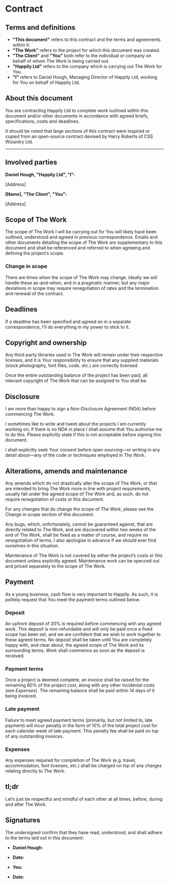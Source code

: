 # Contract

## Terms and definitions

* **"This document"** refers to this contract and the terms and agreements within it.
* **"The Work"** refers to the project for which this document was created.
* **"The Client"** and **"You"** both refer to the individual or company on behalf of whom The Work is being carried out.
* **"Happily Ltd"** refers to the company which is carrying out The Work for You.
* **"I"** refers to Daniel Hough, Managing Director of Happily Ltd, working for You on behalf of Happily Ltd.

## About this document

You are contracting Happily Ltd to complete work outlined within this document and/or other documents in accordance with agreed briefs, specifications, costs and deadlines.

It should be noted that large sections of this contract were inspired or copied from an open-source contract devised by Harry Roberts of CSS Wizardry Ltd.

---

## Involved parties

**Daniel Hough, "Happily Ltd", "I":**

[Address]

**[Name], "The Client", "You":**

[Address]

## Scope of The Work

The scope of The Work I will be carrying out for You will likely have been outlined, understood and agreed in previous correspondence. Emails and other documents detailing the scope of The Work are supplementary to this document and shall be referenced and referred to when agreeing and defining the project’s scope.

### Change in scope

There are times when the scope of The Work may change. Ideally we will handle these as-and-when, and in a pragmatic manner, but any major deviations in scope may require renegotiation of rates and the termination and renewal of the contract.

## Deadlines

If a deadline has been specified and agreed on in a separate correspondence, I'll do everything in my power to stick to it.

## Copyright and ownership

Any third-party libraries used in The Work will remain under their respective licenses, and it is Your responsibility to ensure that any supplied materials (stock photography, font files, code, etc.) are correctly licensed.

Once the entire outstanding balance of the project has been paid, all relevant copyright of The Work that can be assigned to You shall be.

## Disclosure

I am more than happy to sign a Non-Disclosure Agreement (NDA) before commencing The Work.

I sometimes like to write and tweet about the projects I am currently working on; if there is no NDA in place I shall assume that You authorise me to do this. Please explicitly state if this is not acceptable before signing this document.

I shall explicitly seek Your consent before open sourcing—or writing in any detail about—any of the code or techniques employed in The Work.

## Alterations, amends and maintenance

Any amends which do not drastically alter the scope of The Work, or that are intended to bring The Work more in line with project requirements, usually fall under the agreed scope of The Work and, as such, do not require renegotiation of costs or this document.

For any changes that do change the scope of The Work, please see the Change in scope section of this document.

Any bugs, which, unfortunately, cannot be guaranteed against, that are directly related to The Work, and are discovered within two weeks of the end of The Work, shall be fixed as a matter of course, and require no renegotiation of terms. I also apologise in advance if we should ever find ourselves in this situation.

Maintenance of The Work is not covered by either the project’s costs or this document unless explicitly agreed. Maintenance work can be specced out and priced separately to the scope of The Work.

## Payment

As a young business, cash flow is very important to Happily. As such, it is politely request that You meet the payment terms outlined below.

### Deposit

An upfront deposit of 20% is required before commencing with any agreed work. This deposit is non-refundable and will only be paid once a fixed scope has been set, and we are confident that we wish to work together to these agreed terms. No deposit shall be taken until You are completely happy with, and clear about, the agreed scope of The Work and its surrounding terms. Work shall commence as soon as the deposit is received.

### Payment terms

Once a project is deemed complete, an invoice shall be raised for the remaining 80% of the project cost, along with any other incidental costs (see _Expenses_). The remaining balance shall be paid within 14 days of it being invoiced.

### Late payment

Failure to meet agreed payment terms (primarily, but not limited to, late payment) will incur penalty in the form of 10% of the total project cost for each calendar week of late payment. This penalty fee shall be paid on top of any outstanding invoices.

### Expenses

Any expenses required for completion of The Work (e.g. travel, accommodation, font licenses, etc.) shall be charged on top of any charges relating directly to The Work.

## tl;dr

Let’s just be respectful and mindful of each other at all times, before, during and after The Work.

## Signatures

The undersigned confirm that they have read, understood, and shall adhere to the terms laid out in this document:

* **Daniel Hough:**
* **Date:**

* **You:**
* **Date:**
